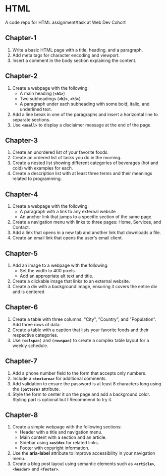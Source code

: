 # HTML

A code repo for HTML assignment/task at Web Dev Cohort

## Chapter-1

1. Write a basic HTML page with a title, heading, and a paragraph.
2. Add meta tags for character encoding and viewport.
3. Insert a comment in the body section explaining the content.

## Chapter-2

1. Create a webpage with the following:
   - A main heading (**`<h1>`**)
   - Two subheadings (**`<h2>`**, **`<h3>`**)
   - A paragraph under each subheading with some bold, italic, and underlined text.
2. Add a line break in one of the paragraphs and insert a horizontal line to separate sections.
3. Use **`<small>`** to display a disclaimer message at the end of the page.

## Chapter-3

1. Create an unordered list of your favorite foods.
2. Create an ordered list of tasks you do in the morning.
3. Create a nested list showing different categories of beverages (hot and cold) with examples for each.
4. Create a description list with at least three terms and their meanings related to programming.

## Chapter-4

1. Create a webpage with the following:
   - A paragraph with a link to any external website
   - An anchor link that jumps to a specific section of the same page.
2. Create a navigation menu with links to three pages: Home, Services, and Contact.
3. Add a link that opens in a new tab and another link that downloads a file.
4. Create an email link that opens the user's email client.

## Chapter-5

1. Add an image to a webpage with the following:
   - Set the width to 400 pixels.
   - Add an appropriate alt text and title.
2. Create a clickable image that links to an external website.
3. Create a div with a background image, ensuring it covers the entire div and is centered.

## Chapter-6

1. Create a table with three columns: "City", "Country", and "Population". Add three rows of data.
2. Create a table with a caption that lists your favorite foods and their respective categories.
3. Use **`(colspan)`** and **`(rowspan)`** to create a complex table layout for a weekly schedule.

## Chapter-7

1. Add a phone number field to the form that accepts only numbers.
2. Include a **`<textarea>`** for additional comments.
3. Add validation to ensure the password is at least 8 characters long using the **`(pattern)`** attribute.
4. Style the form to center it on the page and add a background color. Styling part is optional but I Recommend to try it.

## Chapter-8

1. Create a simple webpage with the following sections:
   - Header with a title and navigation menu.
   - Main content with a section and an article.
   - Sidebar using **`<aside>`** for related links.
   - Footer with copyright information.
2. Use the **aria-label** attribute to improve accessibility in your navigation menu.
3. Create a blog post layout using semantic elements such as **`<article>`**,**`<header>`** and **`<footer>`**.
